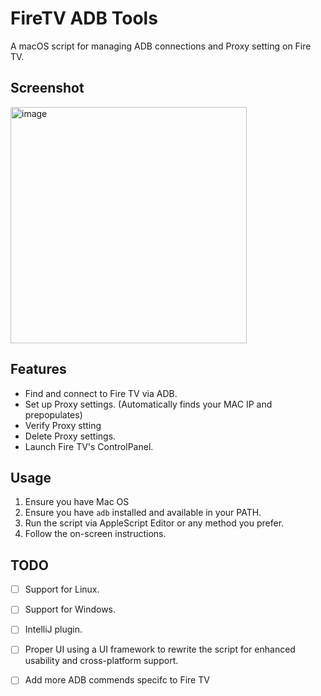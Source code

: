 # FireTV ADB Tools

A macOS script for managing ADB connections and Proxy setting on Fire TV.

## Screenshot
<img width="378" alt="image" src="https://github.com/saikiran91/FireTV-ADB-Tools/assets/3991577/47bd56ec-0e67-4f75-8192-4ce34bf50d85">

## Features

- Find and connect to Fire TV via ADB.
- Set up Proxy settings. (Automatically finds your MAC IP and prepopulates)
- Verify Proxy stting
- Delete Proxy settings.
- Launch Fire TV's ControlPanel.

## Usage
1. Ensure you have Mac OS
2. Ensure you have `adb` installed and available in your PATH.
3. Run the script via AppleScript Editor or any method you prefer.
4. Follow the on-screen instructions.


## TODO

- [ ] Support for Linux.
- [ ] Support for Windows.
- [ ] IntelliJ plugin.
- [ ] Proper UI using a UI framework to rewrite the script for enhanced usability and cross-platform 
support.
- [ ] Add more ADB commends specifc to Fire TV

